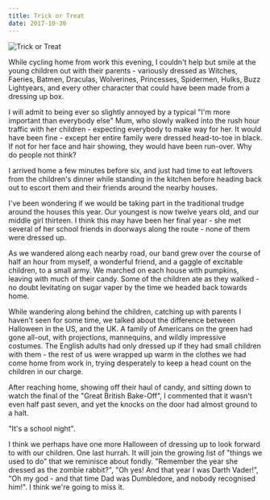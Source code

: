 ```yaml
---
title: Trick or Treat
date: 2017-10-30
---
```


![Trick or Treat](https://source.unsplash.com/d34DtRp1bqo/1600x900)

While cycling home from work this evening, I couldn't help but smile at the young children out with their parents - variously dressed as Witches, Faeries, Batmen, Draculas, Wolverines, Princesses, Spidermen, Hulks, Buzz Lightyears, and every other character that could have been made from a dressing up box.

I will admit to being ever so slightly annoyed by a typical "I'm more important than everybody else" Mum, who slowly walked into the rush hour traffic with her children - expecting everybody to make way for her. It would have been fine - except her entire family were dressed head-to-toe in black. If not for her face and hair showing, they would have been run-over. Why do people not think?

I arrived home a few minutes before six, and just had time to eat leftovers from the children's dinner while standing in the kitchen before heading back out to escort them and their friends around the nearby houses.

I've been wondering if we would be taking part in the traditional trudge around the houses this year. Our youngest is now twelve years old, and our middle girl thirteen. I think this may have been her final year - she met several of her school friends in doorways along the route - none of them were dressed up.

As we wandered along each nearby road, our band grew over the course of half an hour from myself, a wonderful friend, and a gaggle of excitable children, to a small army. We marched on each house with pumpkins, leaving with much of their candy. Some of the children ate as they walked - no doubt levitating on sugar vaper by the time we headed back towards home.

While wandering along behind the children, catching up with parents I haven't seen for some time, we talked about the difference between Halloween in the US, and the UK. A family of Americans on the green had gone all-out, with projections, mannequins, and wildly impressive costumes. The English adults had only dressed up if they had small children with them - the rest of us were wrapped up warm in the clothes we had come home from work in, trying desperately to keep a head count on the children in our charge.

After reaching home, showing off their haul of candy, and sitting down to watch the final of the "Great British Bake-Off", I commented that it wasn't even half past seven, and yet the knocks on the door had almost ground to a halt.

"It's a school night".

I think we perhaps have one more Halloween of dressing up to look forward to with our children. One last hurrah. It will join the growing list of "things we used to do" that we reminisce about fondly. "Remember the year she dressed as the zombie rabbit?", "Oh yes! And that year I was Darth Vader!", "Oh my god - and that time Dad was Dumbledore, and nobody recognised him!". I think we're going to miss it.